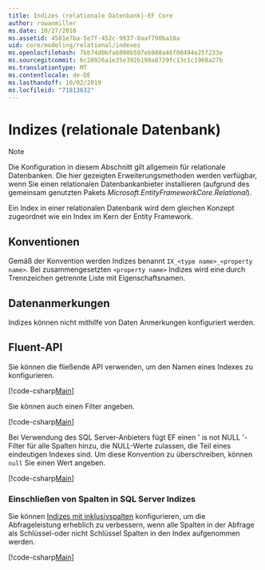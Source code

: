 ```yaml
---
title: Indizes (relationale Datenbank)-EF Core
author: rowanmiller
ms.date: 10/27/2016
ms.assetid: 4581e7ba-5e7f-452c-9937-0aaf790ba10a
uid: core/modeling/relational/indexes
ms.openlocfilehash: 7bb74d0bfa6090b597eb988a46f00494e25f233e
ms.sourcegitcommit: 6c28926a1e35e392b198a8729fc13c1c1968a27b
ms.translationtype: MT
ms.contentlocale: de-DE
ms.lasthandoff: 10/02/2019
ms.locfileid: "71813632"
---
```

# <a name="indexes-relational-database"></a>Indizes (relationale Datenbank)

> [!NOTE]  
> Die Konfiguration in diesem Abschnitt gilt allgemein für relationale Datenbanken. Die hier gezeigten Erweiterungsmethoden werden verfügbar, wenn Sie einen relationalen Datenbankanbieter installieren (aufgrund des gemeinsam genutzten Pakets *Microsoft.EntityFrameworkCore.Relational*).

Ein Index in einer relationalen Datenbank wird dem gleichen Konzept zugeordnet wie ein Index im Kern der Entity Framework.

## <a name="conventions"></a>Konventionen

Gemäß der Konvention werden Indizes benannt `IX_<type name>_<property name>`. Bei zusammengesetzten `<property name>` Indizes wird eine durch Trennzeichen getrennte Liste mit Eigenschaftsnamen.

## <a name="data-annotations"></a>Datenanmerkungen

Indizes können nicht mithilfe von Daten Anmerkungen konfiguriert werden.

## <a name="fluent-api"></a>Fluent-API

Sie können die fließende API verwenden, um den Namen eines Indexes zu konfigurieren.

[!code-csharp[Main](../../../../samples/core/Modeling/FluentAPI/Relational/IndexName.cs?name=Model&highlight=9)]

Sie können auch einen Filter angeben.

[!code-csharp[Main](../../../../samples/core/Modeling/FluentAPI/Relational/IndexFilter.cs?name=Model&highlight=9)]

Bei Verwendung des SQL Server-Anbieters fügt EF einen ' is not NULL '-Filter für alle Spalten hinzu, die NULL-Werte zulassen, die Teil eines eindeutigen Indexes sind. Um diese Konvention zu überschreiben, können `null` Sie einen Wert angeben.

[!code-csharp[Main](../../../../samples/core/Modeling/FluentAPI/Relational/IndexNoFilter.cs?name=Model&highlight=10)]

### <a name="include-columns-in-sql-server-indexes"></a>Einschließen von Spalten in SQL Server Indizes

Sie können [Indizes mit inklusivspalten](https://docs.microsoft.com/sql/relational-databases/indexes/create-indexes-with-included-columns) konfigurieren, um die Abfrageleistung erheblich zu verbessern, wenn alle Spalten in der Abfrage als Schlüssel-oder nicht Schlüssel Spalten in den Index aufgenommen werden.

[!code-csharp[Main](../../../../samples/core/Modeling/FluentAPI/Relational/ForSqlServerHasIndex.cs?name=Model)]
